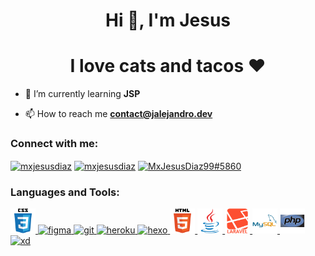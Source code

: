 <h1 align="center">Hi 👋, I'm Jesus</h1>
<h1 align="center">I love cats and tacos ❤️</h1>

- 🌱 I’m currently learning **JSP**

- 📫 How to reach me **contact@jalejandro.dev**

<h3 align="left">Connect with me:</h3>
<p align="left">
<a href="https://dev.to/mxjesusdiaz" target="blank"><img align="center" src="https://cdn.jsdelivr.net/npm/simple-icons@3.0.1/icons/dev-dot-to.svg" alt="mxjesusdiaz" height="30" width="40" /></a>
<a href="https://twitter.com/mxjesusdiaz" target="blank"><img align="center" src="https://cdn.jsdelivr.net/npm/simple-icons@3.0.1/icons/twitter.svg" alt="mxjesusdiaz" height="30" width="40" /></a>
<a href="https://discord.gg/MxJesusDiaz99#5860" target="blank"><img align="center" src="https://cdn.jsdelivr.net/npm/simple-icons@3.0.1/icons/discord.svg" alt="MxJesusDiaz99#5860" height="30" width="40" /></a>
</p>

<h3 align="left">Languages and Tools:</h3>
<p align="left"> <a href="https://www.w3schools.com/css/" target="_blank"> <img src="https://raw.githubusercontent.com/devicons/devicon/master/icons/css3/css3-original-wordmark.svg" alt="css3" width="40" height="40"/> </a> <a href="https://www.figma.com/" target="_blank"> <img src="https://www.vectorlogo.zone/logos/figma/figma-icon.svg" alt="figma" width="40" height="40"/> </a> <a href="https://git-scm.com/" target="_blank"> <img src="https://www.vectorlogo.zone/logos/git-scm/git-scm-icon.svg" alt="git" width="40" height="40"/> </a> <a href="https://heroku.com" target="_blank"> <img src="https://www.vectorlogo.zone/logos/heroku/heroku-icon.svg" alt="heroku" width="40" height="40"/> </a> <a href="hexo.io/" target="_blank"> <img src="https://www.vectorlogo.zone/logos/hexoio/hexoio-icon.svg" alt="hexo" width="40" height="40"/> </a> <a href="https://www.w3.org/html/" target="_blank"> <img src="https://raw.githubusercontent.com/devicons/devicon/master/icons/html5/html5-original-wordmark.svg" alt="html5" width="40" height="40"/> </a> <a href="https://www.java.com" target="_blank"> <img src="https://raw.githubusercontent.com/devicons/devicon/master/icons/java/java-original.svg" alt="java" width="40" height="40"/> </a> <a href="https://laravel.com/" target="_blank"> <img src="https://raw.githubusercontent.com/devicons/devicon/master/icons/laravel/laravel-plain-wordmark.svg" alt="laravel" width="40" height="40"/> </a> <a href="https://www.mysql.com/" target="_blank"> <img src="https://raw.githubusercontent.com/devicons/devicon/master/icons/mysql/mysql-original-wordmark.svg" alt="mysql" width="40" height="40"/> </a> <a href="https://www.php.net" target="_blank"> <img src="https://raw.githubusercontent.com/devicons/devicon/master/icons/php/php-original.svg" alt="php" width="40" height="40"/> </a> <a href="https://www.adobe.com/products/xd.html" target="_blank"> <img src="https://cdn.worldvectorlogo.com/logos/adobe-xd.svg" alt="xd" width="40" height="40"/> </a> </p>
